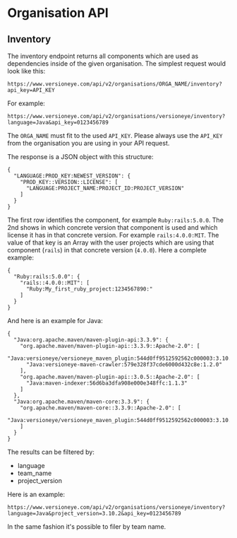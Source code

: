 # Organisation API

## Inventory

The inventory endpoint returns all components which are used as dependencies inside of the given organisation. The simplest request would look like this: 

```
https://www.versioneye.com/api/v2/organisations/ORGA_NAME/inventory?api_key=API_KEY
```

For example:

```
https://www.versioneye.com/api/v2/organisations/versioneye/inventory?language=Java&api_key=0123456789
```

The `ORGA_NAME` must fit to the used `API_KEY`. Please always use the `API_KEY` from the organisation you are using in your API request.

The response is a JSON object with this structure: 

```
{
  "LANGUAGE:PROD_KEY:NEWEST_VERSION": {
    "PROD_KEY::VERSION::LICENSE": [
      "LANGUAGE:PROJECT_NAME:PROJECT_ID:PROJECT_VERSION"
    ]
  }
}
```

The first row identifies the component, for example `Ruby:rails:5.0.0`. The 2nd shows in which concrete version that component is used and which license it has in that concrete version. For example `rails:4.0.0:MIT`. The value of that key is an Array with the user projects which are using that component (`rails`) in that concrete version (`4.0.0`). Here a complete example: 

```
{
  "Ruby:rails:5.0.0": {
    "rails::4.0.0::MIT": [
      "Ruby:My_first_ruby_project:1234567890:"
    ]
  }
}
```

And here is an example for Java: 

```
{
  "Java:org.apache.maven/maven-plugin-api:3.3.9": {
    "org.apache.maven/maven-plugin-api::3.3.9::Apache-2.0": [
      "Java:versioneye/versioneye_maven_plugin:544d0ff9512592562c000003:3.10.2",
      "Java:versioneye-maven-crawler:579e328f37cde6000d432c8e:1.2.0"
    ],
    "org.apache.maven/maven-plugin-api::3.0.5::Apache-2.0": [
      "Java:maven-indexer:56d6ba3dfa908e000e348ffc:1.1.3"
    ]
  },
  "Java:org.apache.maven/maven-core:3.3.9": {
    "org.apache.maven/maven-core::3.3.9::Apache-2.0": [
      "Java:versioneye/versioneye_maven_plugin:544d0ff9512592562c000003:3.10.2"
    ]
  }
}
```

The results can be filtered by: 

 - language 
 - team_name
 - project_version
 
Here is an example: 

```
https://www.versioneye.com/api/v2/organisations/versioneye/inventory?language=Java&project_version=3.10.2&api_key=0123456789
```

In the same fashion it's possible to filer by team name.
